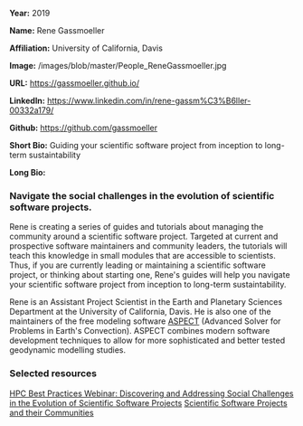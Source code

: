 **Year:** 2019

**Name:** Rene Gassmoeller

**Affiliation:** University of California, Davis

**Image:** /images/blob/master/People_ReneGassmoeller.jpg

**URL:** https://gassmoeller.github.io/

**LinkedIn:** https://www.linkedin.com/in/rene-gassm%C3%B6ller-00332a179/ 

**Github:** https://github.com/gassmoeller

**Short Bio:** Guiding your scientific software project from inception to long-term sustaintability 

**Long Bio:** 
### Navigate the social challenges in the evolution of scientific software projects.
Rene is creating a series of guides and tutorials about managing the community around a scientific software project. Targeted at current and prospective software maintainers and community leaders, the tutorials will teach this knowledge in small modules that are accessible to scientists. Thus, if you are currently leading or maintaining a scientific software project, or thinking about starting one, Rene's guides will help you navigate your scientific software project from inception to long-term sustaintability.

Rene is an Assistant Project Scientist in the Earth and Planetary Sciences Department at the University of California, Davis.  He is also one of the maintainers of the free modeling software <a href="http://aspect.geodynamics.org/">ASPECT</a> (Advanced Solver for Problems in Earth's Convection). ASPECT combines modern software development techniques to allow for more sophisticated and better tested geodynamic modelling studies.

### Selected resources

<a href="https://bssw.io/events/webinar-discovering-and-addressing-social-challenges-in-the-evolution-of-scientific-software-projects " class="link-row">HPC Best Practices Webinar: Discovering and Addressing Social Challenges in the Evolution of Scientific Software Projects</a>
<a href="https://bssw.io/blog_posts/scientific-software-projects-and-their-communities" class="link-row">Scientific Software Projects and their Communities</a>



